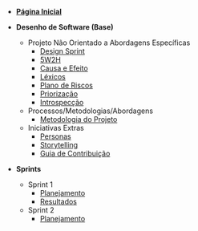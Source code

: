 -   [**Página Inicial**](/)

-   **Desenho de Software (Base)**

    -   Projeto Não Orientado a Abordagens Específicas
        -   [Design Sprint](./pages/base/designSprint.md)
        <!-- -   [Rich Picture](./pages/base/planoRisco.md) -->
        -   [5W2H](./pages/base/5w2h.md)
        <!-- -   [Mapa Mental](./pages/base/planoRisco.md) -->
        -   [Causa e Efeito](./pages/base/causaEefeito.md)
        -   [Léxicos](./pages/base/lexicos.md)
        -   [Plano de Riscos](./pages/base/planoRisco.md)
        -   [Priorização](./pages/base/moscow.md)
            <!-- -   Técnicas de Elicitação -->
            <!-- -   [Brainstorm](./pages/base/planoRisco.md) -->
        -   [Introspecção](./pages/base/introspeccao.md)
            <!-- -   [Questionário](./pages/base/planoRisco.md) -->
    -   Processos/Metodologias/Abordagens
        -   [Metodologia do Projeto](./pages/base/metodologia-do-projeto.md)
        <!-- -   [Metodologia BPMN](./pages/base/planoRisco.md) -->
    -   Iniciativas Extras
        -   [Personas](./pages/base/personas.md)
        -   [Storytelling](./pages/base/storyboard.md)
            <!-- -   [TAP](./pages/base/planoRisco.md) -->
            <!-- -   [Guia de Estilo](./pages/base/planoRisco.md) -->
        -   [Guia de Contribuição](./pages/base/guia-contribuicao.md)
            <!-- -   [Product Backlog](./pages/base/planoRisco.md) -->
            <!-- -   [Protótipo de Média Fidelidade](./pages/base/planoRisco.md) -->

-   **Sprints**
    -   Sprint 1
        -   [Planejamento](./pages/sprints/sprint1/sprint_planning.md)
        -   [Resultados](./pages/sprints/sprint1/sprint_review.md)
    -   Sprint 2
        -   [Planejamento](./pages/sprints/sprint2/sprint_planning.md)
        <!-- -   [Resultados](./pages/sprints/sprint2/sprint_review.md)
    -   Sprint 3
        -   [Planejamento](./pages/sprints/sprint3/sprint_planning.md)
        -   [Resultados](./pages/sprints/sprint3/sprint_review.md)
    -   Sprint 4
        -   [Planejamento](./pages/sprints/sprint4/sprint_planning.md)
        -   [Resultados](./pages/sprints/sprint4/sprint_review.md)
    -   Sprint 5
        -   [Planejamento](./pages/sprints/sprint5/sprint_planning.md)
        -   [Resultados](./pages/sprints/sprint5/sprint_review.md)
    -   Sprint 6
        -   [Planejamento](./pages/sprints/sprint6/sprint_planning.md)
        -   [Resultados](./pages/sprints/sprint6/sprint_review.md)
    -   Sprint 7
        -   [Planejamento](./pages/sprints/sprint7/sprint_planning.md)
        -   [Resultados](./pages/sprints/sprint7/sprint_review.md)
    -   Sprint 8
        -   [Planejamento](./pages/sprints/sprint8/sprint_planning.md)
        -   [Resultados](./pages/sprints/sprint8/sprint_review.md)
    -   Sprint 9
        -   [Planejamento](./pages/sprints/sprint9/sprint_planning.md)
        -   [Resultados](./pages/sprints/sprint9/sprint_review.md)
    -   Sprint 10
        -   [Planejamento](./pages/sprints/sprint10/sprint_planning.md)
        -   [Resultados](./pages/sprints/sprint10/sprint_review.md)
    -   Sprint 11
        -   [Planejamento](./pages/sprints/sprint11/sprint_planning.md)
        -   [Resultados](./pages/sprints/sprint11/sprint_review.md)
    -   Sprint 12
        -   [Planejamento](./pages/sprints/sprint12/sprint_planning.md)
        -   [Resultados](./pages/sprints/sprint12/sprint_review.md) -->

<!-- -   **Desenho de Software (Modelagem)**

    -   Projeto Orientado a Abordagens Tradicionais
        -   Notação UML – Diagramas Estáticos
            -   [Diagrama de Classes](./pages/base/planoRisco.md)
            -   [Diagrama de Pacotes](./pages/base/planoRisco.md)
            -   [Diagrama de Componentes](./pages/base/planoRisco.md)
        -   Notação UML – Diagramas Dinâmicos
            -   [Diagrama de Sequência](./pages/base/planoRisco.md)
            -   [Diagrama de Atividades](./pages/base/planoRisco.md)
            -   [Diagrama de Estados](./pages/base/planoRisco.md)
            -   [Diagrama de Comunicação](./pages/base/planoRisco.md)
        -   Modelagem Ágil
            -   [Product Backlog](./pages/base/planoRisco.md)
    -   Iniciativas Extras
        -   [Prototipo de Alta Fidelidade](./pages/base/planoRisco.md)
        -   [Métricas de Gerenciamento](./pages/base/planoRisco.md)
        -   [Casos de Uso](./pages/base/planoRisco.md)

-   **Desenho de Software (Padrões de Projeto)**

    -   [GRASP](./pages/base/planoRisco.md)
    -   GOFs
        -   [Criacionais](./pages/base/planoRisco.md)
        -   [Estruturais](./pages/base/planoRisco.md)
        -   [Emergentes](./pages/base/planoRisco.md)
    -   [Emergentes](./pages/base/planoRisco.md)
    -   Iniciativas Extras
        -   [EXTRA](./pages/base/planoRisco.md)

-   **Arquitetura de Software & Reutilização**

    -   [Documento de Arquitetura](./pages/base/planoRisco.md)
    -   [Reutilização de Software](./pages/base/planoRisco.md)
    -   Iniciativa Extras
        -   [EXTRA](./pages/base/planoRisco.md) -->
